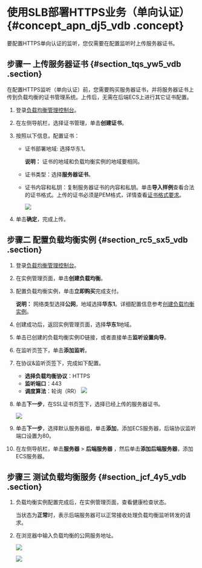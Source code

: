 # 使用SLB部署HTTPS业务（单向认证） {#concept_apn_dj5_vdb .concept}

要配置HTTPS单向认证的监听，您仅需要在配置监听时上传服务器证书。

## 步骤一 上传服务器证书 {#section_tqs_yw5_vdb .section}

在配置HTTPS监听（单向认证）前，您需要购买服务器证书，并将服务器证书上传到负载均衡的证书管理系统。上传后，无需在后端ECS上进行其它证书配置。

1.  登录[负载均衡管理控制台](https://slb.console.aliyun.com/slb)。
2.  在左侧导航栏，选择证书管理，单击**创建证书**。
3.  按照以下信息，配置证书：
    -   证书部署地域: 选择华东1。

        **说明：** 证书的地域和负载均衡实例的地域要相同。

    -   证书类型：选择**服务器证书**。
    -   证书内容和私钥：复制服务器证书的内容和私钥。单击**导入样例**查看合法的证书格式。上传的证书必须是PEM格式，详情查看[证书格式要求](intl.zh-CN/历史文档/用户指南（旧版控制台）/证书管理/证书要求.md#)。

        ![](http://static-aliyun-doc.oss-cn-hangzhou.aliyuncs.com/assets/img/15658/15516796277324_zh-CN.png)

4.  单击**确定**，完成上传。

## 步骤二 配置负载均衡实例 {#section_rc5_sx5_vdb .section}

1.  登录[负载均衡管理控制台](https://slb.console.aliyun.com/slb)。
2.  在实例管理页面，单击**创建负载均衡**。
3.  配置负载均衡实例，单击**立即购买**完成支付。

    **说明：** 网络类型选择**公网**，地域选择**华东1**。详细配置信息参考[创建负载均衡实例](intl.zh-CN/历史文档/用户指南（旧版控制台）/负载均衡实例/创建实例.md#)。

4.  创建成功后，返回实例管理页面，选择**华东1**地域。
5.  单击已创建的负载均衡实例ID链接，或者直接单击**监听设置向导**。
6.  在监听页签下，单击**添加监听**。
7.  在协议&监听页签下，完成如下配置。

    -   **选择负载均衡协议**：HTTPS
    -   **监听端口**：443
    -   **调度算法**：轮询（RR）
    ![](http://static-aliyun-doc.oss-cn-hangzhou.aliyuncs.com/assets/img/16604/155167962710035_zh-CN.png)

8.  单击**下一步**，在SSL证书页签下，选择已经上传的服务器证书。

    ![](http://static-aliyun-doc.oss-cn-hangzhou.aliyuncs.com/assets/img/15658/15516796277326_zh-CN.png)

9.  单击**下一步**，选择默认服务器组，单击**添加**，添加ECS服务器，后端协议监听端口设置为80。
10. 在左侧导航栏，单击**服务器** \> **后端服务器** ，然后单击**添加后端服务器**，添加ECS服务器。

## 步骤三 测试负载均衡服务 {#section_jcf_4y5_vdb .section}

1.  负载均衡实例配置完成后，在实例管理页面，查看健康检查状态。

    当状态为**正常**时，表示后端服务器可以正常接收处理负载均衡监听转发的请求。

2.  在浏览器中输入负载均衡的公网服务地址。

    ![](http://static-aliyun-doc.oss-cn-hangzhou.aliyuncs.com/assets/img/15658/15516796277447_zh-CN.png)

    ![](http://static-aliyun-doc.oss-cn-hangzhou.aliyuncs.com/assets/img/15658/15516796277448_zh-CN.png)


